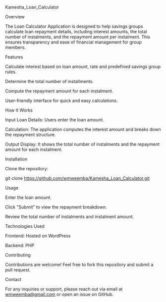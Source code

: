 Kamesha_Loan_Calculator

Overview

The Loan Calculator Application is designed to help savings groups calculate loan repayment details, including interest amounts, the total number of instalments, and the repayment amount per instalment. 
This ensures transparency and ease of financial management for group members.

Features

Calculate interest based on loan amount, rate and predefined savings group rules.

Determine the total number of installments.

Compute the repayment amount for each instalment.

User-friendly interface for quick and easy calculations.

How It Works

Input Loan Details: Users enter the loan amount.

Calculation: The application computes the interest amount and breaks down the repayment structure.

Output Display: It shows the total number of instalments and the repayment amount for each instalment.

Installation

Clone the repository:

git clone https://github.com/wmweemba/Kamesha_Loan_Calculator.git


Usage

Enter the loan amount.

Click "Submit" to view the repayment breakdown.

Review the total number of instalments and instalment amount.

Technologies Used

Frontend: Hosted on WordPress

Backend: PHP

Contributing

Contributions are welcome! Feel free to fork this repository and submit a pull request.

Contact

For any inquiries or support, please reach out via email at wmweemba@gmail.com or open an issue on GitHub.
